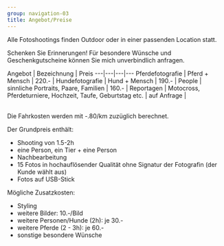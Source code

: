 ```yaml
---
group: navigation-03
title: Angebot/Preise
---
```


Alle Fotoshootings finden Outdoor oder in einer passenden Location statt.

Schenken Sie Erinnerungen!
Für besondere Wünsche und Geschenkgutscheine können Sie mich unverbindlich anfragen.

Angebot | Bezeichnung | Preis 
---|---|---|---
Pferdefotografie | Pferd + Mensch | 220.- |
Hundefotografie | Hund + Mensch | 190.- | 
People | sinnliche Portraits, Paare, Familien | 160.- |
Reportagen | Motocross, Pferdeturniere, Hochzeit, Taufe, Geburtstag etc. | auf Anfrage | 

<br>
Die Fahrkosten werden mit -.80/km zuzüglich berechnet. 


Der Grundpreis enthält:
- Shooting von 1.5-2h
- eine Person, ein Tier + eine Person
- Nachbearbeitung
- 15 Fotos in hochauflösender Qualität ohne Signatur der Fotografin (der Kunde wählt aus)
- Fotos auf USB-Stick



Mögliche Zusatzkosten:
-   Styling 
-   weitere Bilder: 10.-/Bild
-   weitere Personen/Hunde (2h): je 30.-
-   weitere Pferde (2 - 3h): je 60.-
-   sonstige besondere Wünsche




 




